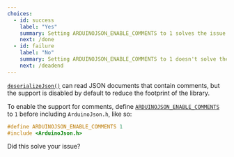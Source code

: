 ```yaml
---
choices:
  - id: success
    label: "Yes"
    summary: Setting ARDUINOJSON_ENABLE_COMMENTS to 1 solves the issue
    next: /done
  - id: failure
    label: "No"
    summary: Setting ARDUINOJSON_ENABLE_COMMENTS to 1 doesn't solve the issue
    next: /deadend
---
```


[`deserializeJson()`](/v6/api/json/deserializejson/) can read JSON documents that contain comments, but the support is disabled by default to reduce the footprint of the library.

To enable the support for comments, define [`ARDUINOJSON_ENABLE_COMMENTS`](/v6/api/config/enable_comments/) to `1` before including `ArduinoJson.h`, like so:

```c++
#define ARDUINOJSON_ENABLE_COMMENTS 1
#include <ArduinoJson.h>
```

Did this solve your issue?